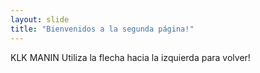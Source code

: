 ```yaml
---
layout: slide
title: "Bienvenidos a la segunda página!"
---
```

KLK MANIN
Utiliza la flecha hacia la izquierda para volver!
